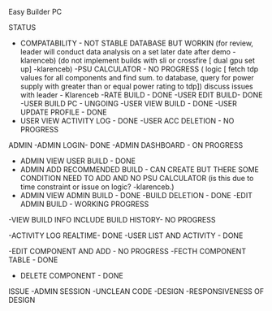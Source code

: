 Easy Builder PC 


STATUS
- COMPATABILITY - NOT STABLE DATABASE BUT WORKIN (for review, leader will conduct data analysis on a set later date after demo - klarenceb) (do not implement builds with sli or crossfire [ dual gpu set up] -klarenceb)
-PSU CALCULATOR -  NO PROGRESS ( logic [ fetch tdp values for all components and find sum. to database, query for power supply with greater than or equal power rating to tdp]) discuss issues with leader - Klarenceb
-RATE BUILD - DONE 
-USER EDIT BUILD- DONE
-USER BUILD PC - UNGOING
-USER VIEW BUILD - DONE 
-USER UPDATE PROFILE - DONE
- USER VIEW ACTIVITY LOG - DONE 
-USER ACC DELETION - NO PROGRESS


ADMIN 
-ADMIN LOGIN- DONE
-ADMIN DASHBOARD - ON PROGRESS
- ADMIN VIEW USER BUILD - DONE 
- ADMIN ADD RECOMMENDED BUILD -  CAN CREATE BUT THERE SOME CONDITION NEED TO ADD AND NO PSU CALCULATOR (is this due to time constraint or issue on logic? -klarenceb.)
- ADMIN VIEW ADMIN BUILD - DONE 
-BUILD DELETION - DONE 
-EDIT ADMIN BUILD - WORKING PROGRESS


-VIEW BUILD INFO INCLUDE BUILD HISTORY- NO PROGRESS

-ACTIVITY LOG REALTIME- DONE
-USER LIST AND ACTIVITY - DONE

-EDIT COMPONENT AND ADD - NO PROGRESS
-FECTH COMPONENT TABLE - DONE
- DELETE COMPONENT - DONE

ISSUE 
-ADMIN SESSION
-UNCLEAN CODE
-DESIGN 
-RESPONSIVENESS OF DESIGN
